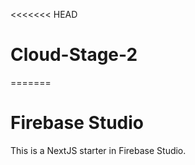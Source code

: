 <<<<<<< HEAD
# Cloud-Stage-2
=======
# Firebase Studio

This is a NextJS starter in Firebase Studio.
